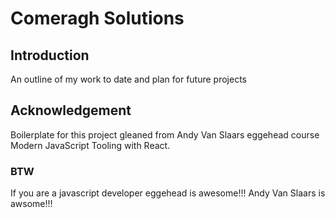 # Comeragh Solutions

## Introduction

An outline of my work to date and plan for future projects

## Acknowledgement

Boilerplate for this project gleaned from Andy Van Slaars eggehead course Modern JavaScript Tooling with React.

### BTW

If you are a javascript developer eggehead is awesome!!!
Andy Van Slaars is awsome!!!
